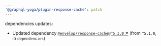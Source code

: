 ```yaml
---
'@graphql-yoga/plugin-response-cache': patch
---
```

dependencies updates:
  - Updated dependency [`@envelop/response-cache@^5.3.0`
    ↗︎](https://www.npmjs.com/package/@envelop/response-cache/v/5.3.0) (from `^5.1.0`, in
    `dependencies`)

